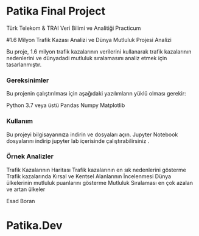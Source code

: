 # Patika Final Project

Türk Telekom &amp; TRAI Veri Bilimi ve Analitiği Practicum

#1.6 Milyon Trafik Kazası Analizi ve Dünya Mutluluk Projesi Analizi

Bu proje, 1.6 milyon trafik kazalarının verilerini kullanarak trafik kazalarının nedenlerini ve dünyadadi mutluluk sıralamasını analiz etmek için tasarlanmıştır.


### Gereksinimler

Bu projenin çalıştırılması için aşağıdaki yazılımların yüklü olması gerekir:

Python 3.7 veya üstü
Pandas
Numpy
Matplotlib

### Kullanım

Bu projeyi bilgisayarınıza indirin ve dosyaları açın.
Jupyter Notebook dosyalarını indirip jupyter lab içerisinde çalıştırabilirsiniz . 


### Örnek Analizler

Trafik Kazalarının Haritası
Trafik kazalarının en sık nedenlerini gösterme
Trafik kazalarında Kırsal ve Kentsel Alanlarının İncelenmesi
Dünya ülkelerinin mutluluk puanlarını gösterme
Mutluluk Sıralaması en çok azalan ve artan ülkeler



Esad Boran


# Patika.Dev
